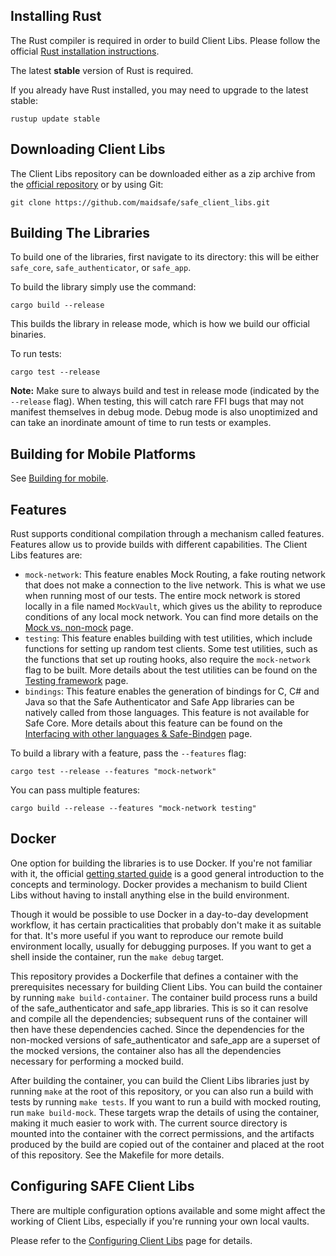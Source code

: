 ## Installing Rust

The Rust compiler is required in order to build Client Libs. Please follow the official [Rust installation instructions](https://www.rust-lang.org/en-US/install.html).

The latest **stable** version of Rust is required.

If you already have Rust installed, you may need to upgrade to the latest stable:

```shell
rustup update stable
```

## Downloading Client Libs

The Client Libs repository can be downloaded either as a zip archive from the [official repository](https://github.com/maidsafe/safe_client_libs) or by using Git:

```shell
git clone https://github.com/maidsafe/safe_client_libs.git
```

## Building The Libraries

To build one of the libraries, first navigate to its directory: this will be either `safe_core`, `safe_authenticator`, or `safe_app`.

To build the library simply use the command:

```shell
cargo build --release
```

This builds the library in release mode, which is how we build our official binaries.

To run tests:

```shell
cargo test --release
```

**Note:** Make sure to always build and test in release mode (indicated by the `--release` flag). When testing, this will catch rare FFI bugs that may not manifest themselves in debug mode. Debug mode is also unoptimized and can take an inordinate amount of time to run tests or examples.

## Building for Mobile Platforms

See [Building for mobile](./Building-for-mobile).

## Features

Rust supports conditional compilation through a mechanism called features. Features allow us to provide builds with different capabilities. The Client Libs features are:

- `mock-network`: This feature enables Mock Routing, a fake routing network that does not make a connection to the live network. This is what we use when running most of our tests. The entire mock network is stored locally in a file named `MockVault`, which gives us the ability to reproduce conditions of any local mock network. You can find more details on the [Mock vs. non-mock](./Mock-vs.-non-mock) page.
- `testing`: This feature enables building with test utilities, which include functions for setting up random test clients. Some test utilities, such as the functions that set up routing hooks, also require the `mock-network` flag to be built. More details about the test utilities can be found on the [Testing framework](./Testing-framework) page.
- `bindings`: This feature enables the generation of bindings for C, C\# and Java so that the Safe Authenticator and Safe App libraries can be natively called from those languages. This feature is not available for Safe Core. More details about this feature can be found on the [Interfacing with other languages & Safe-Bindgen](.) page.

To build a library with a feature, pass the `--features` flag:

```shell
cargo test --release --features "mock-network"
```

You can pass multiple features:

```shell
cargo build --release --features "mock-network testing"
```

## Docker

One option for building the libraries is to use Docker. If you're not familiar with it, the official [getting started guide](https://docs.docker.com/get-started/) is a good general introduction to the concepts and terminology. Docker provides a mechanism to build Client Libs without having to install anything else in the build environment.

Though it would be possible to use Docker in a day-to-day development workflow, it has certain practicalities that probably don't make it as suitable for that. It's more useful if you want to reproduce our remote build environment locally, usually for debugging purposes. If you want to get a shell inside the container, run the `make debug` target.

This repository provides a Dockerfile that defines a container with the prerequisites necessary for building Client Libs. You can build the container by running `make build-container`. The container build process runs a build of the safe_authenticator and safe_app libraries. This is so it can resolve and compile all the dependencies; subsequent runs of the container will then have these dependencies cached. Since the dependencies for the non-mocked versions of safe_authenticator and safe_app are a superset of the mocked versions, the container also has all the dependencies necessary for performing a mocked build.

After building the container, you can build the Client Libs libraries just by running `make` at the root of this repository, or you can also run a build with tests by running `make tests`. If you want to run a build with mocked routing, run `make build-mock`. These targets wrap the details of using the container, making it much easier to work with. The current source directory is mounted into the container with the correct permissions, and the artifacts produced by the build are copied out of the container and placed at the root of this repository. See the Makefile for more details.

## Configuring SAFE Client Libs

There are multiple configuration options available and some might affect the working of Client Libs, especially if you're running your own local vaults.

Please refer to the [Configuring Client Libs](./Configuring-Client-Libs) page for details.
